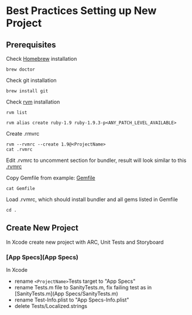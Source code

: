 Best Practices Setting up New Project
==================

Prerequisites
-------------

Check [Homebrew](http://mxcl.github.com/homebrew/) installation

    brew doctor

Check git installation

    brew install git

Check [rvm](https://rvm.io) installation

    rvm list

    rvm alias create ruby-1.9 ruby-1.9.3-p<ANY_PATCH_LEVEL_AVAILABLE>

Create .rmvrc

    rvm --rvmrc --create 1.9@<ProjectName>
    cat .rvmrc
    
Edit .rvmrc to uncomment section for bundler, result will look similar to this [.rvmrc](.rvmrc)

Copy Gemfile from example: [Gemfile](Gemfile)

    cat Gemfile

Load .rvmrc, which should install bundler and all gems listed in Gemfile

    cd .

Create New Project
-------------

In Xcode create new project <ProjectName> with ARC, Unit Tests and Storyboard

### [App Specs](App Specs)

In Xcode 
*   rename `<ProjectName>`Tests target to "App Specs"
*   rename <ProjectName>Tests.m file to SanityTests.m, fix failing test as in [SanityTests.m](App Specs/SanityTests.m)
*   rename <ProjectName>Test-Info.plist to "App Specs-Info.plist"
*   delete <ProjectName>Tests/Localized.strings
